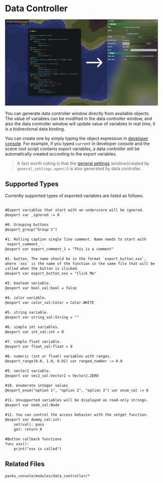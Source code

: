 # Data Controller

![](./assets/data_controller.png)

You can generate data controller window directly from available objects. The value of variables can be modified in the data controller window, and also the data controller window will update value of variables in real time, it is a bidirectional data binding.

You can create one by simply typing the object expression in [developer console](./developer_console.md). For example, if you typed `current` in developer console and the scene root script contains export variables, a data controller will be automatically created according to the export variables.

> A fact worth noting is that the [general settings](./general_settings.md) window(created by `general_settings.open()`) is also generated by data controller.

## Supported Types

Currently supported types of exported variables are listed as follows.

```gdscript

#Export variables that start with an underscore will be ignored.
@export var _ignored := 0

#0. Grouping buttons
@export_group("Group 1")

#1. Rolling caption single line comment. Name needs to start with `export_comment_`.
@export var export_comment_1 = "This is a comment"

#2. button. The name should be in the format `export_button_xxx`, where `xxx` is the name of the function in the same file that will be called when the button is clicked.
@export var export_button_xxx = "Click Me"

#3. boolean variable.
@export var bool_val:bool = false

#4. color variable.
@export var color_val:Color = Color.WHITE

#5. string variable.
@export var string_val:String = ""

#6. simple int variables.
@export var int_val:int = 0

#7. simple float variable.
@export var float_val:float = 0

#8. numeric (int or float) variables with ranges.
@export_range(0.0, 1.0, 0.01) var ranged_number := 0.0

#9. vector2 variable.
@export var vec2_val:Vector2 = Vector2.ZERO

#10. enumerate integer values
@export_enum("option 1", "option 2", "option 3") var enum_val := 0

#11. Unsupported variables will be displayed as read-only strings.
@export var node_val:Node

#12. You can control the access behavior with the setget function.
@export var dummy_val:int:
    set(val): pass
    get: return 0

#Button callback functions
func xxx():
    print("xxx is called")

```

## Related Files

`panku_console/modules/data_controller/*`
